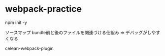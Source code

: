 # webpack-practice
npm init -y

ソースマップ
bundle前と後のファイルを関連づける仕組み => デバッグがしやすくなる

celean-webpack-plugin

